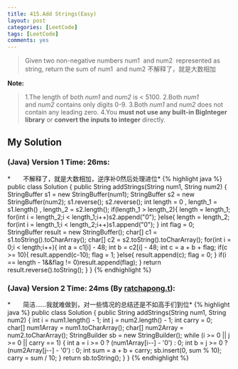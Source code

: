 ```yaml
---
title: 415.Add Strings(Easy)
layout: post
categories: [LeetCode]
tags: [LeetCode]
comments: yes
---
```


>Given two non-negative numbers num1
 and num2
 represented as string, return the sum of num1
 and num2
不解释了，就是大数相加

**Note:**
>1.The length of both *num1* and *num2* is < 5100.
2.Both *num1* and *num2* contains only digits 0-9.
3.Both *num1* and *num2* does not contain any leading zero.
4.You **must not use any built-in BigInteger library** or **convert the inputs to integer** directly.

## My Solution
### (Java) Version 1  Time: 26ms:
*　　不解释了，就是大数相加，逆序补0然后处理进位*
{% highlight java %}
public class Solution {
    public String addStrings(String num1, String num2) {
        StringBuffer s1 = new StringBuffer(num1);
        StringBuffer s2 = new StringBuffer(num2);
        s1.reverse();
        s2.reverse();
        int length = 0 , length_1 = s1.length() , length_2 = s2.length();
        if(length_1 > length_2){
            length = length_1;
            for(int i = length_2;i < length_1;i++)s2.append("0");
        }else{
            length = length_2;
            for(int i = length_1;i < length_2;i++)s1.append("0");
        }
        int flag = 0;
        StringBuffer result = new StringBuffer();
        char[] c1 = s1.toString().toCharArray();
        char[] c2 = s2.toString().toCharArray();
        for(int i = 0;i < length;i++){
            int a = c1[i] - 48;
            int b = c2[i] - 48;
            int c = a + b + flag;
            if(c >= 10){
                result.append(c-10);
                flag = 1;
            }else{
                result.append(c);
                flag = 0;
            }
            if(i == length - 1&&flag != 0)result.append(flag);
        }
        return result.reverse().toString();
    }
}
{% endhighlight %}

### (Java) Version 2  Time: 24ms (By [ratchapong.t](https://discuss.leetcode.com/user/ratchapong-t)):
*　　简洁……我就难做到，对一些情况的总结还是不如高手们到位*
{% highlight java %}
public class Solution {
    public String addStrings(String num1, String num2) {
        int i = num1.length() - 1;
        int j = num2.length() - 1;
        int carry = 0;
        char[] num1Array = num1.toCharArray();
        char[] num2Array = num2.toCharArray();
        StringBuilder sb = new StringBuilder();
        while (i >= 0 || j >= 0 || carry == 1) {
            int a = i >= 0 ? (num1Array[i--] - '0') : 0;
            int b = j >= 0 ? (num2Array[j--] - '0') : 0;
            int sum = a + b + carry;
            sb.insert(0, sum % 10);
            carry = sum / 10;
        }
        return sb.toString();
    }
}
{% endhighlight %}